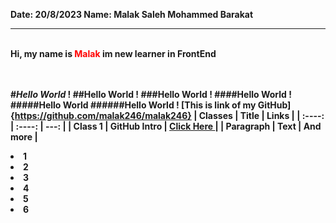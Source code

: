 <b> Date: <b>20/8/2023 
Name: Malak Saleh Mohammed Barakat
<hr>

<br>
<b>Hi, my name is<span style="color: red"> Malak </span> im new learner in FrontEnd</b>
<br>
<br><br>

#*Hello World* !
##Hello World !
###Hello World !
####Hello World !
#####Hello World 
######Hello World !
[This is link of my GitHub] {https://github.com/malak246/malak246}
| Classes    | Title | Links  |
| :----:        |    :----:   |          ---: |
| Class 1      | GitHub Intro    |  [Click Here ](./classes/class1.md)|
| Paragraph   | Text        | And more      |
<lu>
<li>1</li>
<li>2</li>
<li>3</li>
<li>4</li>
<li>5</li>
<li>6</li>
</lu>
